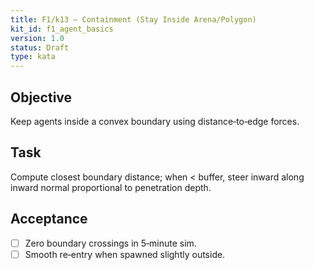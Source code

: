 ```yaml
---
title: F1/k13 — Containment (Stay Inside Arena/Polygon)
kit_id: f1_agent_basics
version: 1.0
status: Draft
type: kata
---
```

## Objective
Keep agents inside a convex boundary using distance‑to‑edge forces.
## Task
Compute closest boundary distance; when < buffer, steer inward along inward normal proportional to penetration depth.
## Acceptance
- [ ] Zero boundary crossings in 5‑minute sim.
- [ ] Smooth re‑entry when spawned slightly outside.